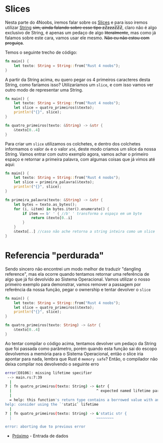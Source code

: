 # Slices

Nesta parte do 4Noobs, iremos falar sobre os [Slices](https://doc.rust-lang.org/rust-by-example/primitives/array.html) e para isso iremos utilizar [String](./01-strings.md) ~~sim, ainda falando sobre esse tipo zZzzzZZZ~~, claro não é algo exclusivo de String, é apenas um pedaço de algo ~~literalmente~~, mas como já falamos sobre este cara, vamos usar ele mesmo. ~~Não eu não estou com preguiça~~.

Temos o seguinte trecho de código:

```rust
fn main() {
    let texto: String = String::from("Rust 4 noobs");
}
```

A partir da String acima, eu quero pegar os 4 primeiros caracteres desta String, como faríamos isso? Utilizaríamos um `slice`, e com isso vamos ver outro modo de representar uma String.

```rust
fn main() {
    let texto: String = String::from("Rust 4 noobs");
    let slice = quatro_primeiros(&texto);
    println!("{}", slice);
}

fn quatro_primeiros(texto: &String) -> &str {
    &texto[0..4]
}
```

Para criar um `slice` utilizamos os colchetes, e dentro dos colchetes informamos o valor `de` e o valor `até`, deste modo criamos um slice da nossa String. Vamos entrar com outro exemplo agora, vamos achar o primeiro espaço e retornar a primeira palavra, com algumas coisas que já vimos até aqui:

```rust
fn main() {
    let texto: String = String::from("Rust 4 noobs");
    let slice = primeira_palavra(&texto);
    println!("{}", slice);
}

fn primeira_palavra(texto: &String) -> &str {
    let bytes = texto.as_bytes();
    for (i, &item) in bytes.iter().enumerate() {
        if item == b' ' { //b' ' transforma o espaço em um byte
            return &texto[0..i]
        }
    }
    &texto[..] //caso não ache retorna a string inteira como um slice
}
```

# Referencia "perdurada"

Sendo sincero não encontrei um modo melhor de traduzir "dangling reference", mas ela ocorre quando tentamos retornar uma referência de algo que já foi devolvido ao Sistema Operacional. Vamos utilizar o nosso primeiro exemplo para demonstrar, vamos remover a passagem por referência da nossa função, pegar o ownership e tentar devolver o `slice`

```rust
fn main() {
    let texto: String = String::from("Rust 4 noobs");
    let slice = quatro_primeiros(&texto);
    println!("{}", slice);
}

fn quatro_primeiros(texto: String) -> &str {
    &texto[0..4]
}
```

Ao tentar compilar o código acima, tentamos devolver um pedaço da String que foi passada como parâmetro, porém quando esta função sai do escopo devolvemos a memória para o Sistema Operacional, então o slice iria apontar para nada, lembra que Rust é `memory safe`? Então, o compilador não deixa compilar nos devolvendo o seguinte erro

```bash
error[E0106]: missing lifetime specifier
 --> main.rs:7:39
  |
7 | fn quatro_primeiros(texto: String) -> &str {
  |                                       ^ expected named lifetime parameter
  |
  = help: this function's return type contains a borrowed value with an elided lifetime, but the lifetime cannot be derived from the arguments
help: consider using the `'static` lifetime
  |
7 | fn quatro_primeiros(texto: String) -> &'static str {
  |                                       ~~~~~~~~

error: aborting due to previous error
```

- [Próximo](./06-user-input.md) - Entrada de dados